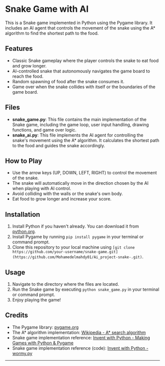 # Snake Game with AI

This is a Snake game implemented in Python using the Pygame library. It includes an AI agent that controls the movement of the snake using the A* algorithm to find the shortest path to the food.

## Features

- Classic Snake gameplay where the player controls the snake to eat food and grow longer.
- AI-controlled snake that autonomously navigates the game board to reach the food.
- Random spawning of food after the snake consumes it.
- Game over when the snake collides with itself or the boundaries of the game board.

## Files

- **snake_game.py**: This file contains the main implementation of the Snake game, including the game loop, user input handling, drawing functions, and game over logic.
- **snake_ai.py**: This file implements the AI agent for controlling the snake's movement using the A* algorithm. It calculates the shortest path to the food and guides the snake accordingly.
  
## How to Play

- Use the arrow keys (UP, DOWN, LEFT, RIGHT) to control the movement of the snake.
- The snake will automatically move in the direction chosen by the AI when playing with AI control.
- Avoid colliding with the walls or the snake's own body.
- Eat food to grow longer and increase your score.

## Installation

1. Install Python if you haven't already. You can download it from [python.org](https://www.python.org/downloads/).
2. Install Pygame by running `pip install pygame` in your terminal or command prompt.
3. Clone this repository to your local machine using `[git clone https://github.com/your-username/snake-game.git](https://github.com/Mohamedelmahdy01/Ai_project-snake-.git)`.

## Usage

1. Navigate to the directory where the files are located.
2. Run the Snake game by executing `python snake_game.py` in your terminal or command prompt.
3. Enjoy playing the game!

## Credits

- The Pygame library: [pygame.org](https://www.pygame.org/)
- The A* algorithm implementation: [Wikipedia - A* search algorithm](https://en.wikipedia.org/wiki/A*_search_algorithm)
- Snake game implementation reference: [Invent with Python - Making Games with Python & Pygame](https://inventwithpython.com/pygame/chapter6.html)
- Snake game implementation reference (code): [Invent with Python - wormy.py](https://inventwithpython.com/wormy.py)

---



